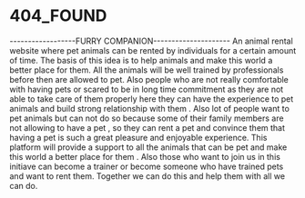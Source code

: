 # 404_FOUND
------------------FURRY COMPANION---------------------
An animal rental website where pet animals can be rented by individuals for a certain amount of time. The basis of this idea is to help animals and make this world a better place for them. 
All the animals will be well trained by professionals before then are allowed to pet. Also people who are not really comfortable with having pets or scared to be in long time commitment as they are not able to take care of them properly here they can have the experience to pet animals and build strong relationship with them . Also lot of people want to pet animals but can not do so because some of their family members are not allowing to have a pet , so they can rent a pet and convince them that having a pet is such a great pleasure and enjoyable experience.
This platform will provide a support to all the animals that can be pet and make this world a better place for them .
Also those who want to join us in this initiave can become a trainer or become someone who have trained pets and want to rent them. 
Together we can do this and help them with all we can do.

